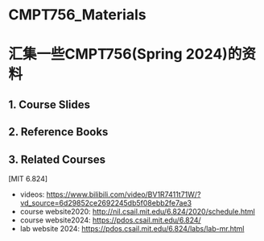 # CMPT756_Materials
# 汇集一些CMPT756(Spring 2024)的资料

## 1. Course Slides

## 2. Reference Books

## 3. Related Courses

[MIT 6.824] 
- videos: https://www.bilibili.com/video/BV1R7411t71W/?vd_source=6d29852ce2692245db5f08ebb2fe7ae3
- course website2020: http://nil.csail.mit.edu/6.824/2020/schedule.html
- course website2024: https://pdos.csail.mit.edu/6.824/
- lab website 2024: https://pdos.csail.mit.edu/6.824/labs/lab-mr.html